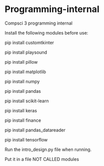 # Programming-internal
Compsci 3 programming internal

Install the following modules before use:

pip install customtkinter

pip install playsound

pip install pillow

pip install matplotlib

pip install numpy

pip install pandas

pip install scikit-learn

pip install keras

pip install finance

pip install pandas_datareader

pip install tensorflow

Run the intro_design.py file when running. 

Put it in a file NOT CALLED modules


